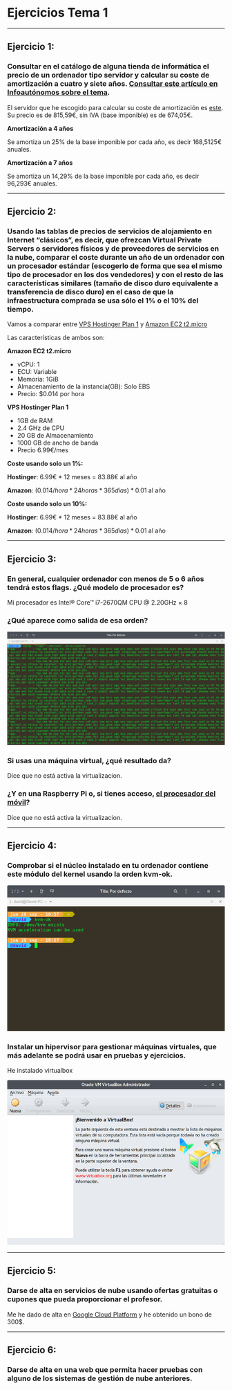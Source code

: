 # Ejercicios Tema 1
---
## Ejercicio 1:

### Consultar en el catálogo de alguna tienda de informática el precio de un ordenador tipo servidor y calcular su coste de amortización a cuatro y siete años. [Consultar este artículo en Infoautónomos sobre el tema](http://infoautonomos.eleconomista.es/consultas-a-la-comunidad/988/).

El servidor que he escogido para calcular su coste de amortización es [este](https://www.pccomponentes.com/hp-proliant-ml30-gen9-intel-xeon-e3-1220v5-8gb-2tb). Su precio es de 815,59€, sin IVA (base imponible) es de 674,05€.

**Amortización a 4 años**

Se amortiza un 25% de la base imponible por cada año, es decir 168,5125€ anuales.

**Amortización a 7 años**

Se amortiza un 14,29% de la base imponible por cada año, es decir 96,293€ anuales.

---
## Ejercicio 2:

### Usando las tablas de precios de servicios de alojamiento en Internet “clásicos”, es decir, que ofrezcan Virtual Private Servers o servidores físicos y de proveedores de servicios en la nube, comparar el coste durante un año de un ordenador con un procesador estándar (escogerlo de forma que sea el mismo tipo de procesador en los dos vendedores) y con el resto de las características similares (tamaño de disco duro equivalente a transferencia de disco duro) en el caso de que la infraestructura comprada se usa sólo el 1% o el 10% del tiempo.

Vamos a comparar entre [VPS Hostinger Plan 1](https://www.hostinger.es/servidor-vps) y [Amazon EC2 t2.micro](https://aws.amazon.com/es/ec2/pricing/)

Las características de ambos son:

**Amazon EC2 t2.micro**
* vCPU: 1
* ECU: Variable
* Memoria: 1GiB
* Almacenamiento de la instancia(GB): Solo EBS
* Precio: $0.014 por hora

**VPS Hostinger Plan 1**

* 1GB de RAM
* 2.4 GHz de CPU
* 20 GB de Almacenamiento
* 1000 GB de ancho de banda
* Precio 6.99€/mes

**Coste usando solo un 1%:**

**Hostinger**: 6.99€ * 12 meses = 83.88€ al año

**Amazon**: (0.014$/hora * 24 horas * 365 dias) * 0.01% = 1.2264$ al año

**Coste usando solo un 10%:**

**Hostinger**: 6.99€ * 12 meses = 83.88€ al año

**Amazon**: (0.014$/hora * 24 horas * 365 dias) * 0.01% = 12.264$ al año

---
## Ejercicio 3:

### En general, cualquier ordenador con menos de 5 o 6 años tendrá estos flags. ¿Qué modelo de procesador es?

Mi procesador es Intel® Core™ i7-2670QM CPU @ 2.20GHz × 8


### ¿Qué aparece como salida de esa orden?

![1](Imagenes/Tema_1/1.png)

### Si usas una máquina virtual, ¿qué resultado da?
Dice que no está activa la virtualizacion.

### ¿Y en una Raspberry Pi o, si tienes acceso, [el procesador del móvil](https://stackoverflow.com/questions/26239956/how-to-get-specific-information-of-an-android-device-from-proc-cpuinfo-file)?
Dice que no está activa la virtualizacion.

---
## Ejercicio 4:

### Comprobar si el núcleo instalado en tu ordenador contiene este módulo del kernel usando la orden kvm-ok.

![2](Imagenes/Tema_1/2.png)

### Instalar un hipervisor para gestionar máquinas virtuales, que más adelante se podrá usar en pruebas y ejercicios.

He instalado virtualbox

![3](Imagenes/Tema_1/3.png)

---
## Ejercicio 5:

### Darse de alta en servicios de nube usando ofertas gratuitas o cupones que pueda proporcionar el profesor.

Me he dado de alta en [Google Cloud Platform](https://cloud.google.com/?hl=es) y he obtenido un bono de 300$.

---
## Ejercicio 6:

### Darse de alta en una web que permita hacer pruebas con alguno de los sistemas de gestión de nube anteriores.
